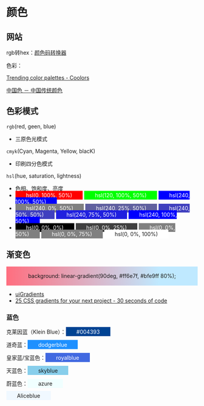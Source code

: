 # 颜色

## 网站

rgb转hex：[颜色码转换器](https://www.sioe.cn/yingyong/yanse-rgb-16/)

色彩：

[Trending color palettes - Coolors](https://coolors.co/palettes/trending)

[中国色 － 中国传统颜色](http://zhongguose.com/)

## 色彩模式

`rgb`(red, geen, blue)

- 三原色光模式

`cmyk`(Cyan, Magenta, Yellow, blacK)

- 印刷四分色模式

`hsl`(hue, saturation, lightness)

- 色相、饱和度、亮度
- <span style="background-color: hsl(0, 100%, 50%);padding: .2em 2em;color:#fff">hsl(0, 100%, 50%)</span>
  <span style="background-color: hsl(120, 100%, 50%);padding: .2em 2em;color:#fff;">hsl(120, 100%, 50%)</span>
  <span style="background-color: hsl(240, 100%, 50%);padding: .2em 2em;color:#fff;">hsl(240, 100%, 50%)</span>
- <span style="background-color: hsl(240, 0%, 50%);padding: .2em 2em;color:#fff;">hsl(240, 0%, 50%)</span>
  <span style="background-color: hsl(240, 25%, 50%);padding: .2em 2em;color:#fff;">hsl(240, 25%, 50%)</span>
  <span style="background-color: hsl(240, 50%, 50%);padding: .2em 2em;color:#fff;">hsl(240, 50%, 50%)</span>
  <span style="background-color: hsl(240, 75%, 50%);padding: .2em 2em;color:#fff;">hsl(240, 75%, 50%)</span>
  <span style="background-color: hsl(240, 100%, 50%);padding: .2em 2em;color:#fff;">hsl(240, 100%, 50%)</span>
- <span style="background-color: hsl(0, 0%, 0%);padding: .2em 2em;color:#fff;">hsl(0, 0%, 0%)</span>
  <span style="background-color: hsl(0, 0%, 25%);padding: .2em 2em;color:#fff;">hsl(0, 0%, 25%)</span>
  <span style="background-color: hsl(0, 0%, 50%);padding: .2em 2em;color:#fff;">hsl(0, 0%, 50%)</span>
  <span style="background-color: hsl(0, 0%, 50%);padding: .2em 2em;color:#fff;">hsl(0, 0%, 75%)</span>
  <span style="background-color: hsl(0, 0%, 100%);padding: .2em 2em;">hsl(0, 0%, 100%)</span>

## 渐变色

<div style="background: linear-gradient(90deg, #ff6e7f, #bfe9ff 80%);height: 50px;line-height:50px;text-align:center;">background: linear-gradient(90deg, #ff6e7f, #bfe9ff 80%);</div>

- [uiGradients](https://uigradients.com/#NoontoDusk)
- [25 CSS gradients for your next project - 30 seconds of code](https://www.30secondsofcode.org/articles/s/25-css-gradients)

### 蓝色

克莱因蓝（Klein Blue）：<span style="background-color: #004393;color:#fff;padding:.25em 2em;">#004393</span>

道奇蓝：<span style="background-color: dodgerblue;color:#fff;padding:.25em 2em;">dodgerblue</span>

皇家蓝/宝蓝色：<span style="background-color: royalblue;color:#fff;padding:.25em 2em;">royalblue</span>

天蓝色：<span style="background-color: skyblue;padding:.25em 2em;">skyblue</span>

蔚蓝色：<span style="background-color: azure;padding:.25em 2em;">azure</span>

<span style="background-color: Aliceblue;padding:.25em 2em;">Aliceblue</span>
